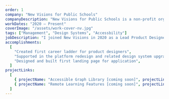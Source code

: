 ```yaml
---
order: 1
company: "New Visions for Public Schools"
companyDescription: "New Visions for Public Schools is a non-profit organization focused on improving public schools in New York City. Their mission centers around removing barriers to success for students of color and low-income backgrounds. The Portal, a web application, centralizes critical information about students in one place. Educators can create individualized student plans, monitor progress towards goals, and receive alerts if a student starts to fall behind."
workDates: "2020 – Present"
coverImage: "/assets/work-cover-nv.jpg"
tags: ["Management", "Design Systems", "Accessbility"]
jobDescription: "I joined New Visions in 2020 as a Lead Product Designer. Over the next 4 years I grew the design team, helped bridge the gap between design and engineering, and worked on designing features across all our product verticals. I was promoted to Head of Product Design in 2022, and have since continued to champion our design team and focus on product and process improvements."
accomplishments:
  [
    "Created first career ladder for product designers",
    "Supported in the platform redesign and related design system upgrade",
    "Designed and built first landing page for application",
  ]
projectLinks:
  [
    { projectName: "Accessible Graph Library [coming soon]", projectLink: "#" },
    { projectName: "Remote Learning Features [coming soon]", projectLink: "#" },
  ]
---
```

